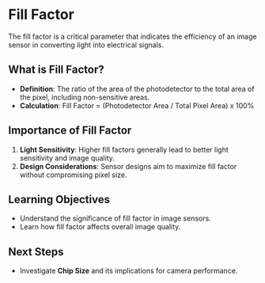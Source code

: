 # Fill Factor

The fill factor is a critical parameter that indicates the efficiency of an image sensor in converting light into electrical signals.

## What is Fill Factor?

- **Definition**: The ratio of the area of the photodetector to the total area of the pixel, including non-sensitive areas.
- **Calculation**: Fill Factor = (Photodetector Area / Total Pixel Area) x 100%

## Importance of Fill Factor

1. **Light Sensitivity**: Higher fill factors generally lead to better light sensitivity and image quality.
2. **Design Considerations**: Sensor designs aim to maximize fill factor without compromising pixel size.

## Learning Objectives

- Understand the significance of fill factor in image sensors.
- Learn how fill factor affects overall image quality.

## Next Steps

- Investigate **Chip Size** and its implications for camera performance.